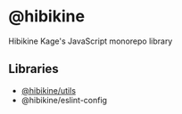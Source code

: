# @hibikine

Hibikine Kage's JavaScript monorepo library

## Libraries

* [@hibikine/utils](https://github.com/HibikineKage/utils)
* @hibikine/eslint-config
